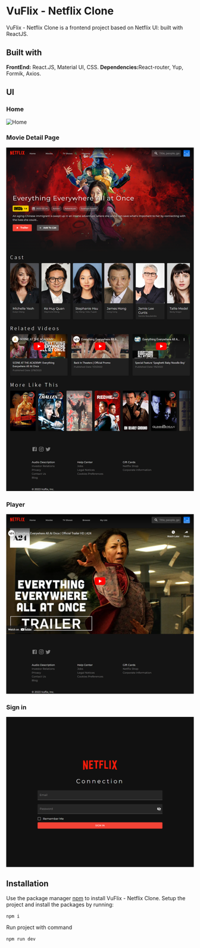 # VuFlix - Netflix Clone

VuFlix - Netflix Clone is a frontend project based on Netflix UI: built with ReactJS.

## Built with

<b>FrontEnd:</b> React.JS, Material UI, CSS.
<b>Dependencies:</b>React-router, Yup, Formik, Axios.

</ul>

## UI

### Home

![Home](screenshots/browse.png)

### Movie Detail Page

![Home](screenshots/moviedetail.png)

### Player

![Home](screenshots/player.png)

### Sign in

![Home](screenshots/login.png)

<h2>Installation </h2>

Use the package manager [npm](https://www.npmjs.com/) to install VuFlix - Netflix Clone.
Setup the project and install the packages by running:

```bash
npm i
```

Run project with command

```bash
npm run dev
```

